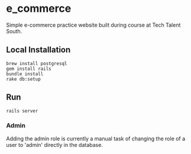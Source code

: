 # e_commerce

Simple e-commerce practice website built during course at Tech Talent South.

## Local Installation
```
brew install postgresql
gem install rails
bundle install
rake db:setup
```

## Run
`rails server`

### Admin
Adding the admin role is currently a manual task of changing the role of a user to 'admin' directly in the database.